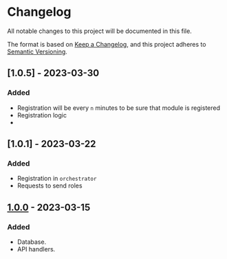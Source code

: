 # Changelog

All notable changes to this project will be documented in this file.

The format is based on [Keep a Changelog](https://keepachangelog.com/en/1.0.0/),
and this project adheres to [Semantic Versioning](https://semver.org/spec/v2.0.0.html).

## [1.0.5] - 2023-03-30

### Added

- Registration will be every `n` minutes to be sure that module is registered
- Registration logic
- 
## [1.0.1] - 2023-03-22

### Added

- Registration in `orchestrator`
- Requests to send roles

## [1.0.0] - 2023-03-15

### Added

- Database.
- API handlers.

[1.0.0]: https://github.com/acs-dl/role-svc/-/tree/feature/develop
[1.0.0]: https://github.com/distributed_lab/acs/role-svc/compare/develop...feature/add_registration_roles

